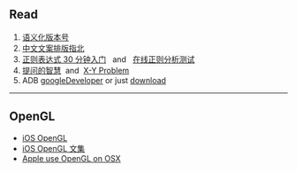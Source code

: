 
## Read

1. [语义化版本号](https://semver.org/lang/zh-CN/)
2. [中文文案排版指北](https://github.com/sparanoid/chinese-copywriting-guidelines)
3. [正则表达式 30 分钟入门](http://deerchao.net/tutorials/regex/regex.htm) &nbsp; and &nbsp;  [在线正则分析测试](http://www.regexr.com)
5. [提问的智慧](https://github.com/ruby-china/How-To-Ask-Questions-The-Smart-Way/blob/master/README-zh_CN.md) &nbsp;and&nbsp;  [X-Y Problem](https://coolshell.cn/articles/10804.html)
6. ADB [googleDeveloper](https://developer.android.com/studio/releases/platform-tools.html) or just [download](https://dl.google.com/android/repository/platform-tools-latest-darwin.zip)

---

## OpenGL 

  * [iOS OpenGL](http://www.jianshu.com/p/1193b98634a2)
  * [iOS OpenGL 文集](http://www.jianshu.com/nb/2135411)
  * [Apple use OpenGL on OSX](https://developer.apple.com/library/prerelease/content/documentation/GraphicsImaging/Conceptual/OpenGL-MacProgGuide/opengl_offscreen/opengl_offscreen.html#//apple_ref/doc/uid/TP40001987-CH403-SW3)

